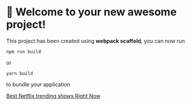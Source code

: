 # 🚀 Welcome to your new awesome project!

This project has been created using **webpack scaffold**, you can now run

```
npm run build
```

or

```
yarn build
```

to bundle your application

[Best Netflix trending shows Right Now](https://noligate.com/news/trending/the-best-netflix-trending-shows-right-now/)
